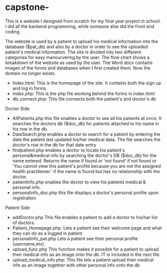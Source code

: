 # capstone-

This is a website I designed from scratch for my final year project in school. I did all the backend programming, while someone else did the front end coding. 

The website is used by a patient to upload his medical information into the database ($pat_db) and also by a doctor in order to see the uploaded patient's medical  information. The site is divided into two different categories for easy manourvering by the user. The flow chart shows a breakdown of the website as used by the user. The Word docx contains images of the forms and databases when I first created them. Now the domain no longer exists.

- Index.html:
This is the homepage of the site. It contains both the sign up and log in forms.
- index.php:
This is the php file working behind the forms in index.html
- db_connect.php:
This file connects both the patient's and doctor's db

Doctor Side
- AllPatients.php
this file enables a doctor to see all his patients at once. It searches the doctors db ($doc_db) for patients attached to his name in his row in the db.
- DateSearch.php
enables a doctor to search for a patient by entering the date the patient last updated his/her medical data. The file searches the doctor's row in the db for that date entry
- findpatient.php
enables a doctor to locate his patient's personal&medical info by searching the doctor's DB ($doc_db) for the name entered. Returns the name if found or 'not found' if not found or 'You cannot view this patient's profile because you are not the assigned health practitioner.' if the name is found but has no relationship with the doctor.
- patientinfo.php
enables the doctor to view his patients medical & personal info.
- personalinfo_doc.php
this file displays a doctor's personal profile upon registration


Patient Side
- addDoctor.php
This file enables a patient to add a doctor to his/her list of doctors. 
- Patient_Homepage.php:
Lets a patient see their welcome page and what they can do as a logged in patient
- personalinfo_pat.php
Lets a patient see their personal profile (username,etc).
- upload_func.php
This function makes it possible for a patient to upload their medical info as an image onto the db. IT is included in the next file.
- upload_medical_info.php:
This file lets a patient upload their medical info as an image together with other personal info onto the db





